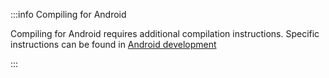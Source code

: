 :::info Compiling for Android

Compiling for Android requires additional compilation instructions.
Specific instructions can be found in [Android development](./../getting_started/java/android_development.mdx)

:::

